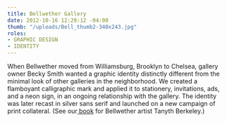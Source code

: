 ```yaml
---
title: Bellwether Gallery
date: 2012-10-16 12:29:12 -04:00
thumb: "/uploads/Bell_thumb2-340x243.jpg"
roles:
- GRAPHIC DESIGN
- IDENTITY
---
```

When Bellwether moved from Williamsburg, Brooklyn to Chelsea, gallery owner Becky Smith wanted a graphic identity distinctly different from<span> the minimal look of other galleries in the neighborhood</span>. We created a flamboyant calligraphic mark and applied it to stationery, invitations, ads, and a neon sign, in an ongoing relationship with the gallery. The identity was later recast in silver sans serif and launched on a new campaign of print collateral. (See our<a href="http://thegraphicsoffice.com/portfolio/tanyth-berkeley-the-frequency/"> book</a> for Bellwether artist Tanyth Berkeley.)
